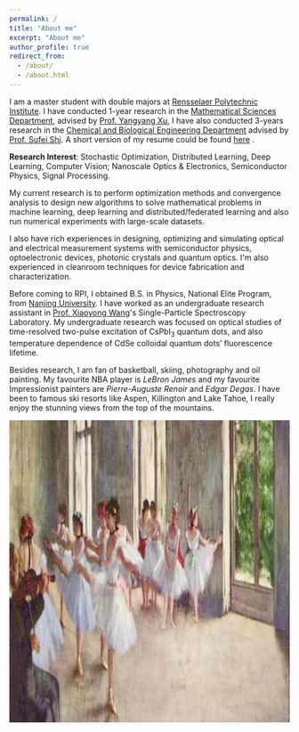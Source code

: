 ```yaml
---
permalink: /
title: "About me"
excerpt: "About me"
author_profile: true
redirect_from: 
  - /about/
  - /about.html
---
```


I am a master student with double majors at [Rensselaer Polytechnic Institute](https://www.rpi.edu). I have conducted 1-year research in the [Mathematical Sciences Department](https://science.rpi.edu/mathematical-sciences), advised by [Prof. Yangyang Xu](https://xu-yangyang.github.io/), I have also conducted 3-years research in the [Chemical and Biological Engineering Department](https://cbe.rpi.edu/) advised by [Prof. Sufei Shi](https://sufei-shi.weebly.com/people.html). A short version of my resume could be found [here](https://msnlbj236.github.io/files/Optical_Resume_Vivian_Miao_Feb27.pdf) .

**Research Interest**: 
Stochastic Optimization, Distributed Learning, Deep Learning, Computer Vision; Nanoscale Optics & Electronics, Semiconductor Physics, Signal Processing.

My current research is to perform optimization methods and convergence analysis to design new algorithms to solve mathematical problems in machine learning, deep learning and distributed/federated learning and also run numerical experiments with large-scale datasets. 

I also have rich experiences in designing, optimizing and simulating optical and electrical measurement systems with semiconductor physics, optoelectronic devices, photonic crystals and quantum optics. I'm also experienced in cleanroom techniques for device fabrication and characterization.

Before coming to RPI, I obtained B.S. in Physics, National Elite Program, from [Nanjing University](https://www.nju.edu.cn/en/main.psp). I have worked as an undergraduate research assistant in [Prof. Xiaoyong Wang](https://sps.nju.edu.cn/)'s Single-Particle Spectroscopy Laboratory. My undergraduate research was focused on optical studies of time-resolved two-pulse excitation of CsPbI<sub>3</sub> quantum dots, and also temperature dependence of CdSe colloidal quantum dots’ fluorescence lifetime.

Besides research, I am fan of basketball, skiing, photography and oil painting. My favourite NBA player is *LeBron James* and my favourite Impressionist painters are *Pierre-Auguste Renoir* and *Edgar Degas*. I have been to famous ski resorts like Aspen, Killington and Lake Tahoe, I really enjoy the stunning views from the top of the mountains.  

 <p align="center"><img width="1256" height="543" src='/images/ballet.jpg'></p>
